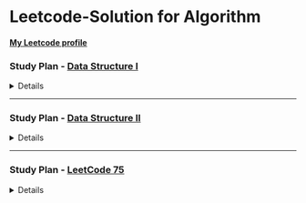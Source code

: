 # Leetcode-Solution for Algorithm

#### [My Leetcode profile](https://leetcode.com/AmyChang/)


### Study Plan - [Data Structure I](https://leetcode.com/study-plan/data-structure/?progress=fv6jie5)

<details>

| # | Title     | Solution     | Difficulty | Related Topics |
|---| --------- | ------------ | ---------- | -------------- |
|217|[Contains Duplicate](https://leetcode.com/submissions/detail/769941432/) | [Java](https://github.com/coco40725/Leetcode-Solution/blob/master/No.201-300/217.Contains_Duplicate/src/Solution.java) | Easy | Array, Hash Table, Sorting |
|53|[Maximum Subarray](https://leetcode.com/submissions/detail/769956523/) | [Java](https://github.com/coco40725/Leetcode-Solution/blob/master/No.1-100/53.Maximum_Subarray/src/Solution.java) | Medium | Array, Divide and Conquer, Dynamic Programming |
|1|[Two Sum](https://leetcode.com/submissions/detail/769956914/)| [Java](https://github.com/coco40725/Leetcode-Solution/blob/master/No.1-100/1.Two_Sum/src/Solution.java) | Easy | Array, Hash Table |
|88|[Merge Sorted Array](https://leetcode.com/submissions/detail/770016650/)|[Java](https://github.com/coco40725/Leetcode-Solution/blob/master/No.1-100/88.MergeSortedArray/src/Solution.java), [Java](https://github.com/coco40725/Leetcode-Solution/blob/master/No.1-100/88.MergeSortedArray/src/Solution1.java) | Easy | Array, Two Pointers, Sorting |
|350|[Intersection of Two Arrays II](https://leetcode.com/submissions/detail/770628396/)|[Java](https://github.com/coco40725/Leetcode-Solution/blob/master/No.301-400/350.Intersection_of_Two_Arrays_II/src/Solution.java) | Easy | Array, Hash Table, Two Pointers, Binary Search, Sorting |
|121|[Best Time to Buy and Sell Stock](https://leetcode.com/submissions/detail/770628670/)|[Java](https://github.com/coco40725/Leetcode-Solution/blob/master/No.101-200/121.Best_Time_to_Buy_and_Sell_Stock/src/Solution.java), [Java](https://github.com/coco40725/Leetcode-Solution/blob/master/No.101-200/121.Best_Time_to_Buy_and_Sell_Stock/src/Solution1.java) | Easy | Array, Dynamic Programming | 
|566|[Reshape the Matrix](https://leetcode.com/submissions/detail/771480427/)|[Java](https://github.com/coco40725/Leetcode-Solution/blob/master/No.501-600/566.Reshape_the_Matrix/src/Solution.java) | Easy | Array, Matrix, Simulation |
|118|[Pascal's Triangle](https://leetcode.com/submissions/detail/771480643/)|[Java](https://github.com/coco40725/Leetcode-Solution/blob/master/No.101-200/118.Pascal_triangle/src/Solution.java) | Easy| Array, Dynamic Programming | 
|36|[Valid Sudoku](https://leetcode.com/submissions/detail/773865508/)|[Java](https://github.com/coco40725/Leetcode-Solution/blob/master/No.1-100/36.ValidSudoku/src/Solution.java) | Medium | Array, Hash Table, Matrix|
|74|[Search a 2D Matrix](https://leetcode.com/submissions/detail/773865592/)|[Java](https://github.com/coco40725/Leetcode-Solution/blob/master/No.1-100/74.Search_a_2D_Matrix/src/Solution.java), [Java](https://github.com/coco40725/Leetcode-Solution/blob/master/No.1-100/74.Search_a_2D_Matrix/src/Solution1.java) | Medium | Array, Binary Search, Matrix|
|387|[First Unique Character in a String](https://leetcode.com/submissions/detail/773865803/) |[Java](https://github.com/coco40725/Leetcode-Solution/blob/master/No.301-400/387.FirstUniqueCharacterinaString/src/Solution.java), [Java](https://github.com/coco40725/Leetcode-Solution/blob/master/No.301-400/387.FirstUniqueCharacterinaString/src/Solution1.java) | Easy | Hash Table, Sorting, Queue, Counting |
|383|[Ransom Note](https://leetcode.com/submissions/detail/773865858/)|[Java](https://github.com/coco40725/Leetcode-Solution/blob/master/No.301-400/383.RansomNote/src/Solution.java)| Easy | Hash Table, String, Counting |
|242|[Valid Anagram](https://leetcode.com/submissions/detail/773865927/)|[Java](https://github.com/coco40725/Leetcode-Solution/blob/master/No.201-300/242.ValidAnagram/src/Solution.java) | Easy | Hash Table, String, Counting |
|141|[Linked List Cycle](https://leetcode.com/submissions/detail/773866062/)|[Java](https://github.com/coco40725/Leetcode-Solution/blob/master/No.101-200/141.LinkedListCycle/src/Solution.java) | Easy | Hash Table, Linked List, Two Pointers |
|21|[Merge Two Sorted Lists](https://leetcode.com/submissions/detail/773930093/)|[Java](https://github.com/coco40725/Leetcode-Solution/blob/master/No.1-100/21.MergeTwoSortedLists/src/Solution.java), [Java](https://github.com/coco40725/Leetcode-Solution/blob/master/No.1-100/21.MergeTwoSortedLists/src/Solution1.java) | Easy | Linked List, Recursion |
|203|[Remove Linked List Elements](https://leetcode.com/submissions/detail/774037033/)|[Java](https://github.com/coco40725/Leetcode-Solution/blob/master/No.201-300/203.RemoveLinkedListElements/src/Solution.java), [Java](https://github.com/coco40725/Leetcode-Solution/blob/master/No.201-300/203.RemoveLinkedListElements/src/Solution1.java) | Easy | Linked List, Recursion |
|206|[Reverse Linked List](https://leetcode.com/submissions/detail/775627179/)|[Java](https://github.com/coco40725/Leetcode-Solution/blob/master/No.201-300/206.ReverseLinkedList/src/Solution.java), [Java](https://github.com/coco40725/Leetcode-Solution/blob/master/No.201-300/206.ReverseLinkedList/src/Solution1.java) | Easy | Linked List, Recursion |
|83|[Remove Duplicates from Sorted List](https://leetcode.com/submissions/detail/774962577/)|[Java](https://github.com/coco40725/Leetcode-Solution/blob/master/No.1-100/83.RemoveDuplicatesfromSortedList/src/Solution.java), [Java](https://github.com/coco40725/Leetcode-Solution/blob/master/No.1-100/83.RemoveDuplicatesfromSortedList/src/Solution1.java) | Easy | Linked List |
|20|[Valid Parentheses](https://leetcode.com/submissions/detail/776809895/)|[Java](https://github.com/coco40725/Leetcode-Solution/blob/master/No.1-100/20.ValidParentheses/src/Solution.java) | Easy | String, Stack |
|232|[Implement Queue using Stacks](https://leetcode.com/submissions/detail/777342996/)|[Java](https://github.com/coco40725/Leetcode-Solution/blob/master/No.201-300/232.ImplementQueueusingStacks/src/MyQueue1.java)| Easy | Stack, Design, Queue |
|144|[Binary Tree Preorder Traversal](https://leetcode.com/submissions/detail/777487287/)|[Java](https://github.com/coco40725/Leetcode-Solution/blob/master/No.101-200/144.BinaryTreePreorderTraversal/src/Solution.java) | Easy | Stack, Tree, Depth-First-Search, Binary Tree |
|94|[Binary Tree Inorder Traversal](https://leetcode.com/submissions/detail/777515262/)|[Java](https://github.com/coco40725/Leetcode-Solution/blob/master/No.1-100/74.Search_a_2D_Matrix/src/Solution.java), [Java](https://github.com/coco40725/Leetcode-Solution/blob/master/No.1-100/74.Search_a_2D_Matrix/src/Solution1.java) | Easy | Stack, Tree, Depth-First-Search, Binary Tree |
|145|[Binary Tree Postorder Traversal](https://leetcode.com/submissions/detail/777578966/)|[Java](https://github.com/coco40725/Leetcode-Solution/blob/master/No.101-200/145.BinaryTreePostorderTraversal/src/Solution.java) | Easy | Stack, Tree, Depth-First-Search, Binary Tree |
|102|[Binary Tree Level Order Traversal](https://leetcode.com/submissions/detail/779233402/)|[Java](https://github.com/coco40725/Leetcode-Solution/blob/master/No.101-200/102.BinaryTreeLevelOrderTraversal/src/Solution.java)| Medium | Tree, Depth-First-Search, Binary Tree |
|104|[Maximum Depth of Binary Tree](https://leetcode.com/submissions/detail/779262190/)|[Java](https://github.com/coco40725/Leetcode-Solution/blob/master/No.101-200/104.MaximumDepthofBinaryTree/src/Solution.java), [Java](https://github.com/coco40725/Leetcode-Solution/blob/master/No.101-200/104.MaximumDepthofBinaryTree/src/Solution1.java)| Easy | Tree, Depth-First-Search, Breadth-First-Search, Binary Tree |
|101|[Symmetric Tree](https://leetcode.com/submissions/detail/779283185/) |[Java](https://github.com/coco40725/Leetcode-Solution/blob/master/No.101-200/101.SymmetricTree/src/Solution.java), [Java](https://github.com/coco40725/Leetcode-Solution/blob/master/No.101-200/101.SymmetricTree/src/Solution1.java)| Easy |  Tree, Depth-First-Search, Breadth-First-Search, Binary Tree |
|226|[Invert Binary Tree](https://leetcode.com/submissions/detail/791915710/) |[Java](https://github.com/coco40725/Leetcode-Solution/blob/master/No.201-300/226.InvertBinaryTree/src/Solution.java)| Easy | Tree, Depth-First-Search, Breadth-First-Search, Binary Tree |
|112|[Path Sum](https://leetcode.com/submissions/detail/803437652/) |[Java](https://github.com/coco40725/Leetcode-Solution/blob/master/No.101-200/112.PathSum/src/Solution.java), [Java](https://github.com/coco40725/Leetcode-Solution/blob/master/No.101-200/112.PathSum/src/Solution1.java)| Easy | Tree, Depth-First-Search, Breadth-First-Search, Binary Tree |
|700|[Search in a Binary Search Tree](https://leetcode.com/submissions/detail/801781282/) |[Java](https://github.com/coco40725/Leetcode-Solution/blob/master/No.601-700/700.SearchinaBinarySearchTree/src/Solution.java), [Java](https://github.com/coco40725/Leetcode-Solution/blob/master/No.601-700/700.SearchinaBinarySearchTree/src/Solution1.java)| Easy | Tree, Binary Search Tree, Binary Tree |
|701|[Insert into a Binary Search Tree](https://leetcode.com/submissions/detail/801792057/) |[Java](https://github.com/coco40725/Leetcode-Solution/blob/master/No.701-800/701.InsertintoaBinarySearchTree/src/Solution.java)| Medium | Tree, Binary Search Tree, Binary Tree |
|98|[Validate Binary Search Tree](https://leetcode.com/submissions/detail/801913909/) |[Java](https://github.com/coco40725/Leetcode-Solution/blob/master/No.1-100/98.ValidateBinarySearchTree/src/Solution.java)| Medium | Tree, Depth-First-Search, Breadth-First-Search, Binary Tree |
|653|[Two Sum IV - Input is a BST](https://leetcode.com/submissions/detail/803435217/) |[Java](https://github.com/coco40725/Leetcode-Solution/blob/master/No.601-700/653.TwoSumIVInputisaBST/src/Solution.java), [Java](https://github.com/coco40725/Leetcode-Solution/blob/master/No.601-700/653.TwoSumIVInputisaBST/src/Solution1.java)| Easy | Hash Table, Two Pointers, Tree, Depth-First-Search, Breadth-First-Search, Binary Search Tree, Binary Tree |
|235|[Lowest Common Ancestor of a Binary Search Tree](https://leetcode.com/submissions/detail/771734313/) |[Java](https://github.com/coco40725/Leetcode-Solution/blob/master/No.201-300/235.LowestCommonAncestorofaBinarySearchTree/src/Solution.java)| Medium | Tree, Depth-First-Search, Breadth-First-Search, Binary Tree |
</details>

---

### Study Plan - [Data Structure II](https://leetcode.com/study-plan/data-structure/?progress=fv6jie5)
<details>

| # | Title     | Solution     | Difficulty | Related Topics |
|---| --------- | ------------ | ---------- | -------------- |
|136|[Single Number](https://leetcode.com/submissions/detail/803450020/) |[Java](https://github.com/coco40725/Leetcode-Solution/blob/master/No.101-200/136.SingleNumber/src/Solution.java)| Easy | Array, BitManipulation |
|169|[Majority Element](https://leetcode.com/submissions/detail/759646967/) |[Java](https://github.com/coco40725/Leetcode-Solution/blob/master/No.101-200/169.MajorityNum/src/Solution.java)| Easy | Array, Hash Table, Divide and Conquer, Sorting, Counting |
|15|[3Sum](https://leetcode.com/submissions/detail/758906999/) |[Java](https://github.com/coco40725/Leetcode-Solution/blob/master/No.1-100/15.3Sum/src/Solution.java)| Medium | Array, Two Pointers, Sorting |
|75|[Sort Colors](https://leetcode.com/submissions/detail/803473915/)|[Java](https://github.com/coco40725/Leetcode-Solution/blob/master/No.1-100/75.SortColors/src/Solution.java), [Java](https://github.com/coco40725/Leetcode-Solution/blob/master/No.1-100/75.SortColors/src/Solution1.java)| Medium |Array, Two Pointers, Sorting |
|56|[Merge Intervals](https://leetcode.com/submissions/detail/819027596/)|[Java](https://github.com/coco40725/Leetcode-Solution/blob/master/No.1-100/56.MergeIntervals/src/Solution.java)| Medium |Array, Sorting |
|706|[Design HashMap](https://leetcode.com/submissions/detail/819044288/)|[Java](https://github.com/coco40725/Leetcode-Solution/blob/master/No.701-800/_706.DesignHashMap/src/MyHashMap.java)| Easy |Array, Hash Table, Linked List, Design, Hash Function |
|119|[Pascal's Triangle II](https://leetcode.com/submissions/detail/819091200/)|[Java](https://github.com/coco40725/Leetcode-Solution/blob/master/No.101-200/_119.PascalsTriangleII/src/Solution.java)| Easy |Array, Dynamic Programming | 
|48|[Rotate Image](https://leetcode.com/submissions/detail/819134920/)|[Java](https://github.com/coco40725/Leetcode-Solution/blob/master/No.1-100/_48.Rotate%20Image/src/Solution.java)| Medium |Array, Math, Matrix | 
</details>

---

### Study Plan - [LeetCode 75](https://leetcode.com/studyplan/leetcode-75/)
<details>

| #    | Title     | Solution     | Difficulty | Related Topics       |
|------| --------- | ------------ |------------|----------------------|
| 1768 |[Merge Strings Alternately](https://leetcode.com/problems/merge-strings-alternately/submissions/968750718/?envType=study-plan-v2&envId=leetcode-75) |[Kotlin](https://github.com/coco40725/Leetcode-Solution/blob/master/No.1701-1800/1768.%20Merge_Strings_Alternately/kotlin/Solution.kt)| Easy       | Two Pointers, String |
| 1071 |[Greatest Common Divisor of Strings](https://leetcode.com/problems/greatest-common-divisor-of-strings/submissions/968767643/?envType=study-plan-v2&envId=leetcode-75) |[Kotlin](https://github.com/coco40725/Leetcode-Solution/tree/master/No.1001-1100/1071.Greatest_Common_Divisor_of_Strings/kotlin)| Easy       | Math, String         |
| 1431 |[Kids With the Greatest Number of Candies](https://leetcode.com/problems/kids-with-the-greatest-number-of-candies/?envType=study-plan-v2&envId=leetcode-75) |[Kotlin](https://github.com/coco40725/Leetcode-Solution/blob/master/No.1401-1500/1431.Kids_With_the_Greatest_Number_of_Candies/kotlin/Solution.kt)| Easy       | Array                |
| 605  |[Can Place Flowers](https://leetcode.com/problems/can-place-flowers/?envType=study-plan-v2&envId=leetcode-75) |[Kotlin](https://github.com/coco40725/Leetcode-Solution/blob/master/No.601-700/605.Can%20Place%20Flowers/kotlin/Solution.kt)| Easy       | Array, Greedy        |
| 345  |[Reverse Vowels of a String](https://leetcode.com/problems/reverse-vowels-of-a-string/?envType=study-plan-v2&envId=leetcode-75) |[Kotlin](https://github.com/coco40725/Leetcode-Solution/blob/master/No.301-400/345.Reverse%20Vowels%20of%20a%20String/kotlin/Solution.kt)| Easy       | String, Two Pointers |
| 151  |[Reverse Words in a String](https://leetcode.com/problems/reverse-words-in-a-string/?envType=study-plan-v2&envId=leetcode-75) |[Kotlin](https://github.com/coco40725/Leetcode-Solution/blob/master/No.101-200/151.%20Reverse%20Words%20in%20a%20String/kotlin/Solution.kt)| Medium     | String, Two Pointers |
| 238  |[Product of Array Except Self](https://leetcode.com/problems/product-of-array-except-self/description/?envType=study-plan-v2&envId=leetcode-75) |[Kotlin](https://github.com/coco40725/Leetcode-Solution/blob/master/No.201-300/238.%20Product%20of%20Array%20Except%20Self/kotlin/Solution.kt)| Medium     | Array, Prefix Sum  |


---


